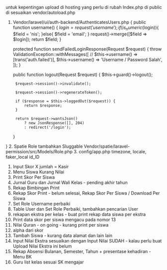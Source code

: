 untuk kepentingan upload di hosting
yang perlu di rubah
Index.php di public di sesuaikan vendor/autoload.php
1. Vendor/laravel/ui/auth-backend/AuthenticatesUsers.php {
     public function username()
    {
        $login = request('username');
        if(is_numeric($login)){
            $field = 'nis';
        }else{
            $field = 'email';
        }
        request()->merge([$field => $login]);
        return $field;
    }

    protected function sendFailedLoginResponse(Request $request)
    {
        throw ValidationException::withMessages([
            // $this->username() => [trans('auth.failed')],
            $this->username() => 'Username / Password Salah',
        ]);
    }

     public function logout(Request $request)
    {
        $this->guard()->logout();

        $request->session()->invalidate();

        $request->session()->regenerateToken();

        if ($response = $this->loggedOut($request)) {
            return $response;
        }

        return $request->wantsJson()
            ? new JsonResponse([], 204)
            : redirect('/login');
    }

}
2. Spatie Role tambahkan Sluggable
Vendor/spatie/laravel-permission/src/Models/Role.php
3. config/app.php
timezone, locale, faker_local id_ID

1. Input Skor X jumlah = Kasir
2. Menu  Siswa Kurang  Nilai 
3. Print Skor Per Siswa
4. Jurnal Guru dan Jurnal Wali Kelas - pending akhir tahun
5. Rekap Bimbingan Print
6. Rekap Skor Print - belum selesai, Rekap Skor Per Siswa / Download Per Siswa
7. Set Role Username perbaiki
8. Table User dan Set Role Perbaiki, tambahkan pencarian User
9. rekapan ekstra per kelas - buat print rekap data siswa per ekstra
10. Print data skor per siswa mengacu pada nomor 13
11. Nilai Quran - on going - kurang print per siswa
12. alpha dari skor
13. Tambah Siswa - kurang data alamat dan lain lain
14. Input Nilai Ekstra sesuaikan dengan Input Nilai SUDAH - kalau perlu buat Upload Nilai Ekstra ini belum
15. Rekap Absensi Bulanan, Semester, Tahun + presentase kehadiran - Menu BK
16. Guru list kelas sesuai SK mengajar
